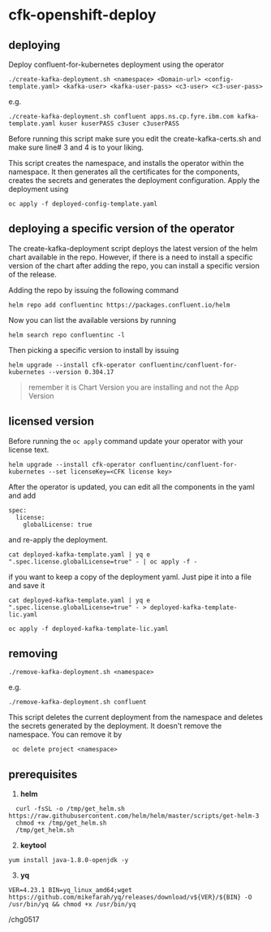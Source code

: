 # cfk-openshift-deploy

## deploying
Deploy confluent-for-kubernetes deployment using the operator

`
./create-kafka-deployment.sh <namespace> <Domain-url> <config-template.yaml> <kafka-user> <kafka-user-pass> <c3-user> <c3-user-pass>
`
 
e.g.

`
./create-kafka-deployment.sh confluent apps.ns.cp.fyre.ibm.com kafka-template.yaml kuser kuserPASS c3user c3userPASS
`

Before running this script make sure you edit the create-kafka-certs.sh and make sure line# 3 and 4 is to your liking.

This script creates the namespace, and installs the operator within the namespace. It then generates all the certificates for the components, creates the secrets and generates the deployment configuration. Apply the deployment using 

`
oc apply -f deployed-config-template.yaml
`

## deploying a specific version of the operator

The create-kafka-deployment script deploys the latest version of the helm chart available in the repo. However, if there is a need to install a specific version of the chart after adding the repo, you can install a specific version of the release.

Adding the repo by issuing the following command
```
helm repo add confluentinc https://packages.confluent.io/helm
```

Now you can list the available versions by running
```
helm search repo confluentinc -l
```

Then picking a specific version to install by issuing
```
helm upgrade --install cfk-operator confluentinc/confluent-for-kubernetes --version 0.304.17
```

> remember it is Chart Version you are installing and not the App Version

## licensed version
Before running the `oc apply` command update your operator with your license text.

`
helm upgrade --install cfk-operator confluentinc/confluent-for-kubernetes --set licenseKey=<CFK license key>
`

After the operator is updated, you can edit all the components in the yaml and add
```
spec:
  license:
    globalLicense: true
```
and re-apply the deployment.

```
cat deployed-kafka-template.yaml | yq e ".spec.license.globalLicense=true" - | oc apply -f -
```

if you want to keep a copy of the deployment yaml. Just pipe it into a file and save it
```
cat deployed-kafka-template.yaml | yq e ".spec.license.globalLicense=true" - > deployed-kafka-template-lic.yaml

oc apply -f deployed-kafka-template-lic.yaml
```

## removing
`
./remove-kafka-deployment.sh <namespace>
`
  
  e.g. 
  
  `
  ./remove-kafka-deployment.sh confluent
  `
  
This script deletes the current deployment from the namespace and deletes the secrets generated by the deployment. It doesn't remove the namespace. You can remove it by

` oc delete project <namespace>`
  
## prerequisites
1. **helm** 
```
  curl -fsSL -o /tmp/get_helm.sh https://raw.githubusercontent.com/helm/helm/master/scripts/get-helm-3
  chmod +x /tmp/get_helm.sh
  /tmp/get_helm.sh
```
2. **keytool**
```
yum install java-1.8.0-openjdk -y
```
3. **yq**
```
VER=4.23.1 BIN=yq_linux_amd64;wget https://github.com/mikefarah/yq/releases/download/v${VER}/${BIN} -O /usr/bin/yq && chmod +x /usr/bin/yq
```

/chg0517
